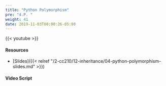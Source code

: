 ```yaml
---
title: "Python Polymorphism"
pre: "4.P. "
weight: 41
date: 2019-11-03T00:00:26-05:00
---
```


{{< youtube  >}}

#### Resources

* [Slides]({{< relref "/2-cc210/12-inheritance/04-python-polymorphism-slides.md" >}})

#### Video Script
